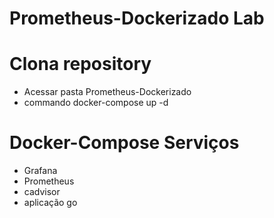 # Prometheus-Dockerizado Lab

# Clona repository

- Acessar pasta Prometheus-Dockerizado
- commando docker-compose up -d

#  Docker-Compose Serviços
- Grafana
- Prometheus
- cadvisor
- aplicação go

